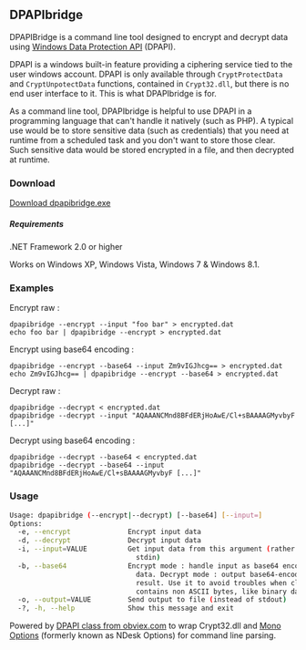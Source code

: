 DPAPIbridge
---
DPAPIBridge is a command line tool designed to encrypt and decrypt data using [Windows Data Protection API](https://msdn.microsoft.com/en-us/library/ms995355.aspx) (DPAPI).

DPAPI is a windows built-in feature providing a ciphering service tied to the user windows account. DPAPI is only available through `CryptProtectData` and `CryptUnpotectData` functions, contained in `Crypt32.dll`, but there is no end user interface to it. This is what DPAPIbridge is for.

As a command line tool, DPAPIbridge is helpful to use DPAPI in a programming language that can't handle it natively (such as PHP). A typical use would be to store sensitive data (such as credentials) that you need at runtime from a scheduled task and you don't want to store those clear. Such sensitive data would be stored encrypted in a file, and then decrypted at runtime.

### Download ###
[Download dpapibridge.exe](https://github.com/finalclap/DPAPIbridge/releases/download/1.0.0/dpapibridge.exe)

##### Requirements
.NET Framework 2.0 or higher

Works on Windows XP, Windows Vista, Windows 7 & Windows 8.1.


### Examples
Encrypt raw :
```
dpapibridge --encrypt --input "foo bar" > encrypted.dat
echo foo bar | dpapibridge --encrypt > encrypted.dat
```

Encrypt using base64 encoding :
```
dpapibridge --encrypt --base64 --input Zm9vIGJhcg== > encrypted.dat
echo Zm9vIGJhcg== | dpapibridge --encrypt --base64 > encrypted.dat
```

Decrypt raw :
```
dpapibridge --decrypt < encrypted.dat
dpapibridge --decrypt --input "AQAAANCMnd8BFdERjHoAwE/Cl+sBAAAAGMyvbyF [...]"
```

Decrypt using base64 encoding :
```
dpapibridge --decrypt --base64 < encrypted.dat
dpapibridge --decrypt --base64 --input "AQAAANCMnd8BFdERjHoAwE/Cl+sBAAAAGMyvbyF [...]"
```


### Usage ###
```bash
Usage: dpapibridge (--encrypt|--decrypt) [--base64] [--input=]
Options:
  -e, --encrypt              Encrypt input data
  -d, --decrypt              Decrypt input data
  -i, --input=VALUE          Get input data from this argument (rather than
                               stdin)
  -b, --base64               Encrypt mode : handle input as base64 encoded
                               data. Decrypt mode : output base64-encoded
                               result. Use it to avoid troubles when clear data
                               contains non ASCII bytes, like binary data.
  -o, --output=VALUE         Send output to file (instead of stdout)
  -?, -h, --help             Show this message and exit
```

Powered by [DPAPI class from obviex.com](http://www.obviex.com/samples/dpapi.aspx) to wrap Crypt32.dll and [Mono Options](https://github.com/mono/mono/tree/master/mcs/class/Mono.Options) (formerly known as NDesk Options) for command line parsing.
